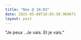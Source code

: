 ```yaml
---
title: "Neo @ 18:03"
date: 2025-05-08T18:03:50.969671
layout: post
---
```


"Je peux . Je vais. Et je vais."